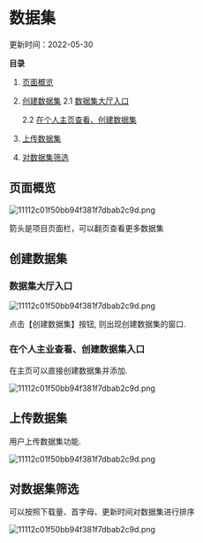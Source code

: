 # 数据集

更新时间：2022-05-30

**目录**

1. [页面概览]()

2. [创建数据集]()
   2.1 [数据集大厅入口]()

   2.2 [在个人主页查看、创建数据集]()

3. [上传数据集]()

4. [对数据集筛选]()

## 页面概览

![11112c01f50bb94f381f7dbab2c9d.png](https://obs-xihe-beijing4.obs.cn-north-4.myhuaweicloud.com/xihe-img/customer_img/WechatIMG780.png)

箭头是项目页面栏，可以翻页查看更多数据集

## 创建数据集

### 数据集大厅入口

![11112c01f50bb94f381f7dbab2c9d.png](https://obs-xihe-beijing4.obs.cn-north-4.myhuaweicloud.com/xihe-img/customer_img/WechatIMG776.png)

点击【创建数据集】按钮, 则出现创建数据集的窗口.

### 在个人主业查看、创建数据集入口

在主页可以直接创建数据集并添加.

![11112c01f50bb94f381f7dbab2c9d.png](https://obs-xihe-beijing4.obs.cn-north-4.myhuaweicloud.com/xihe-img/customer_img/WechatIMG777%201.png)

## 上传数据集

用户上传数据集功能.

![11112c01f50bb94f381f7dbab2c9d.png](https://obs-xihe-beijing4.obs.cn-north-4.myhuaweicloud.com/xihe-img/customer_img/WechatIMG748.png)

## 对数据集筛选

可以按照下载量、首字母、更新时间对数据集进行排序

![11112c01f50bb94f381f7dbab2c9d.png](https://obs-xihe-beijing4.obs.cn-north-4.myhuaweicloud.com/xihe-img/customer_img/Xnip2022-06-01_11-39-41.jpg)

